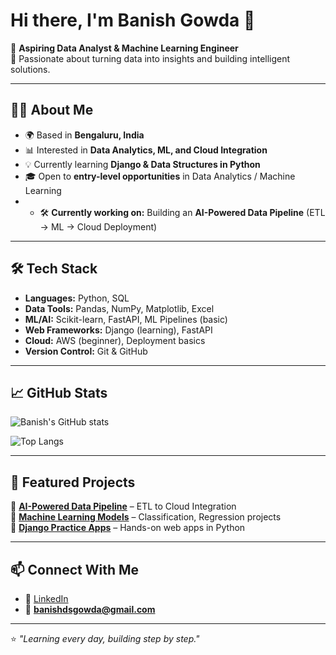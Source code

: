 # Hi there, I'm Banish Gowda 👋  

🚀 **Aspiring Data Analyst & Machine Learning Engineer**  
🎯 Passionate about turning data into insights and building intelligent solutions.  

---

## 🧑‍💻 About Me
- 🌍 Based in **Bengaluru, India**  
- 📊 Interested in **Data Analytics, ML, and Cloud Integration**  
- 💡 Currently learning **Django & Data Structures in Python**  
- 🎓 Open to **entry-level opportunities** in Data Analytics / Machine Learning
- - 🛠️ **Currently working on:** Building an **AI-Powered Data Pipeline** (ETL → ML → Cloud Deployment)  

---

## 🛠️ Tech Stack
- **Languages:** Python, SQL  
- **Data Tools:** Pandas, NumPy, Matplotlib, Excel  
- **ML/AI:** Scikit-learn, FastAPI, ML Pipelines (basic)  
- **Web Frameworks:** Django (learning), FastAPI  
- **Cloud:** AWS (beginner), Deployment basics  
- **Version Control:** Git & GitHub  

---

## 📈 GitHub Stats
![Banish's GitHub stats](https://github-readme-stats.vercel.app/api?username=banishgowdads&show_icons=true&theme=radical)  

![Top Langs](https://github-readme-stats.vercel.app/api/top-langs/?username=banishgowdads&layout=compact&theme=radical)  

---

## 🌟 Featured Projects
🔹 [**AI-Powered Data Pipeline**](#) – ETL to Cloud Integration  
🔹 [**Machine Learning Models**](#) – Classification, Regression projects  
🔹 [**Django Practice Apps**](#) – Hands-on web apps in Python  

---

## 📫 Connect With Me
- 💼 [LinkedIn](https://linkedin.com/in/banish006)    
- 📧 **banishdsgowda@gmail.com**  

---

⭐️ *"Learning every day, building step by step."*
